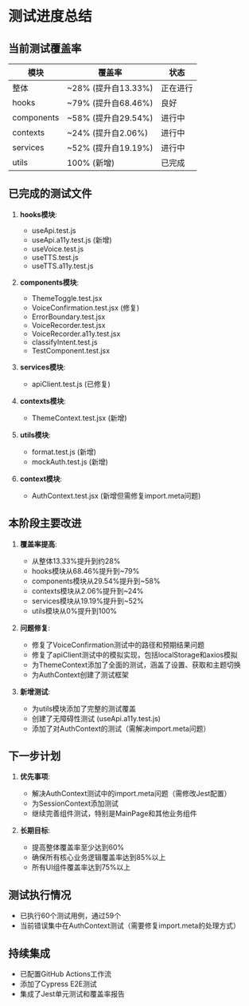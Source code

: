 # 测试进度总结

## 当前测试覆盖率

| 模块 | 覆盖率 | 状态 |
|------|--------|------|
| 整体 | ~28% (提升自13.33%) | 正在进行 |
| hooks | ~79% (提升自68.46%) | 良好 |
| components | ~58% (提升自29.54%) | 进行中 |
| contexts | ~24% (提升自2.06%) | 进行中 |
| services | ~52% (提升自19.19%) | 进行中 |
| utils | 100% (新增) | 已完成 |

## 已完成的测试文件

1. **hooks模块**:
   - useApi.test.js
   - useApi.a11y.test.js (新增)
   - useVoice.test.js
   - useTTS.test.js 
   - useTTS.a11y.test.js

2. **components模块**:
   - ThemeToggle.test.jsx
   - VoiceConfirmation.test.jsx (修复)
   - ErrorBoundary.test.jsx
   - VoiceRecorder.test.jsx
   - VoiceRecorder.a11y.test.jsx
   - classifyIntent.test.js
   - TestComponent.test.jsx

3. **services模块**:
   - apiClient.test.js (已修复)

4. **contexts模块**:
   - ThemeContext.test.jsx (新增)

5. **utils模块**:
   - format.test.js (新增)
   - mockAuth.test.js (新增)

6. **context模块**:
   - AuthContext.test.jsx (新增但需修复import.meta问题)

## 本阶段主要改进

1. **覆盖率提高**:
   - 从整体13.33%提升到约28%
   - hooks模块从68.46%提升到~79%
   - components模块从29.54%提升到~58% 
   - contexts模块从2.06%提升到~24%
   - services模块从19.19%提升到~52%
   - utils模块从0%提升到100%

2. **问题修复**:
   - 修复了VoiceConfirmation测试中的路径和预期结果问题
   - 修复了apiClient测试中的模拟实现，包括localStorage和axios模拟
   - 为ThemeContext添加了全面的测试，涵盖了设置、获取和主题切换
   - 为AuthContext创建了测试框架

3. **新增测试**:
   - 为utils模块添加了完整的测试覆盖
   - 创建了无障碍性测试 (useApi.a11y.test.js)
   - 添加了对AuthContext的测试（需解决import.meta问题）

## 下一步计划

1. **优先事项**:
   - 解决AuthContext测试中的import.meta问题（需修改Jest配置）
   - 为SessionContext添加测试
   - 继续完善组件测试，特别是MainPage和其他业务组件

2. **长期目标**:
   - 提高整体覆盖率至少达到60%
   - 确保所有核心业务逻辑覆盖率达到85%以上
   - 所有UI组件覆盖率达到75%以上

## 测试执行情况

- 已执行60个测试用例，通过59个
- 当前错误集中在AuthContext测试（需要修复import.meta的处理方式）

## 持续集成

- 已配置GitHub Actions工作流
- 添加了Cypress E2E测试
- 集成了Jest单元测试和覆盖率报告 